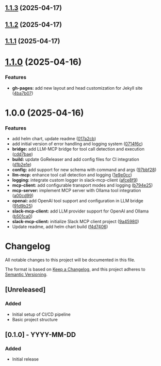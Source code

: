 ## [1.1.3](https://github.com/tuannvm/slack-mcp-client/compare/v1.1.2...v1.1.3) (2025-04-17)

## [1.1.2](https://github.com/tuannvm/slack-mcp-client/compare/v1.1.1...v1.1.2) (2025-04-17)

## [1.1.1](https://github.com/tuannvm/slack-mcp-client/compare/v1.1.0...v1.1.1) (2025-04-17)

# [1.1.0](https://github.com/tuannvm/slack-mcp-client/compare/v1.0.0...v1.1.0) (2025-04-16)


### Features

* **gh-pages:** add new layout and head customization for Jekyll site ([4ba7b07](https://github.com/tuannvm/slack-mcp-client/commit/4ba7b076e5d5fb6d5a1d2f920e0ab19a3ad95c7d))

# 1.0.0 (2025-04-16)


### Features

* add helm chart, update readme ([017a2cb](https://github.com/tuannvm/slack-mcp-client/commit/017a2cb9f0c49eea0c9c927a5bcabb50714dc4bf))
* add initial version of error handling and logging system ([0714f6c](https://github.com/tuannvm/slack-mcp-client/commit/0714f6cb552ce0c8862f361364679f9ce33c12b1))
* **bridge:** add LLM-MCP bridge for tool call detection and execution ([cdd7bae](https://github.com/tuannvm/slack-mcp-client/commit/cdd7bae45d10b5c2d252f9ae4c5730ada616c96c))
* **build:** update GoReleaser and add config files for CI integration ([d1b2e1e](https://github.com/tuannvm/slack-mcp-client/commit/d1b2e1ee95fa14c8afef404222ed5191c7cf4334))
* **config:** add support for new schema with command and args ([97bbf28](https://github.com/tuannvm/slack-mcp-client/commit/97bbf28f8deea0708257d058a1c990f4af1a4be5))
* **llm-mcp:** enhance tool call detection and logging ([1e9e0cc](https://github.com/tuannvm/slack-mcp-client/commit/1e9e0cc4b7aeb8d0a360a230388a6225f2157685))
* **logging:** integrate custom logger in slack-mcp-client ([afce8f9](https://github.com/tuannvm/slack-mcp-client/commit/afce8f9bf965b6a92aa793f4bcb4e979a62ed45f))
* **mcp-client:** add configurable transport modes and logging ([b794e25](https://github.com/tuannvm/slack-mcp-client/commit/b794e253c99797f0dc145d84bd4bb288365bf539))
* **mcp-server:** implement MCP server with Ollama tool integration ([a00cd99](https://github.com/tuannvm/slack-mcp-client/commit/a00cd99b8e9b9afce24ae18113a0ca4b9d007501))
* **openai:** add OpenAI tool support and configuration in LLM bridge ([91d9b25](https://github.com/tuannvm/slack-mcp-client/commit/91d9b25970276a7dc30d0e36c6f06555a874c45d))
* **slack-mcp-client:** add LLM provider support for OpenAI and Ollama ([b501ca0](https://github.com/tuannvm/slack-mcp-client/commit/b501ca0ed282272542ecff8185fbc74ce7f7e3ea))
* **slack-mcp-client:** initialize Slack MCP client project ([9a45980](https://github.com/tuannvm/slack-mcp-client/commit/9a4598012c378c0dd702a2f9c2689eaa15e1ffd0))
* Update readme, add helm chart build ([f4d7406](https://github.com/tuannvm/slack-mcp-client/commit/f4d7406b57ad8587ca2591b131840a08f14ed498))

# Changelog

All notable changes to this project will be documented in this file.

The format is based on [Keep a Changelog](https://keepachangelog.com/en/1.0.0/),
and this project adheres to [Semantic Versioning](https://semver.org/spec/v2.0.0.html).

## [Unreleased]

### Added
- Initial setup of CI/CD pipeline
- Basic project structure

## [0.1.0] - YYYY-MM-DD
### Added
- Initial release
